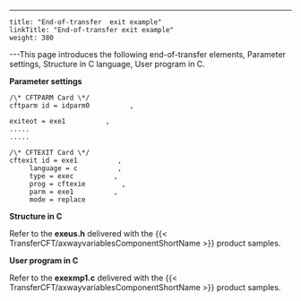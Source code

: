---
    title: "End-of-transfer  exit example"
    linkTitle: "End-of-transfer exit example"
    weight: 380
---This page introduces the following end-of-transfer elements, Parameter
settings, Structure
in C language, User
program in C.

****Parameter settings****

```
/\* CFTPARM Card \*/
cftparm id = idparm0          ,
       
exiteot = exe1          ,
.....
.....
```

```
/\* CFTEXIT Card \*/
cftexit id = exe1          ,
     language = c          ,
     type = exec          ,
     prog = cftexie         ,
     parm = exe1          ,
     mode = replace
```

****Structure in C****

Refer to the ****exeus.h****
delivered with the {{< TransferCFT/axwayvariablesComponentShortName  >}} product samples.

****User program in C****

Refer to the ****exexmp1.c****
delivered with the {{< TransferCFT/axwayvariablesComponentShortName  >}} product samples.
